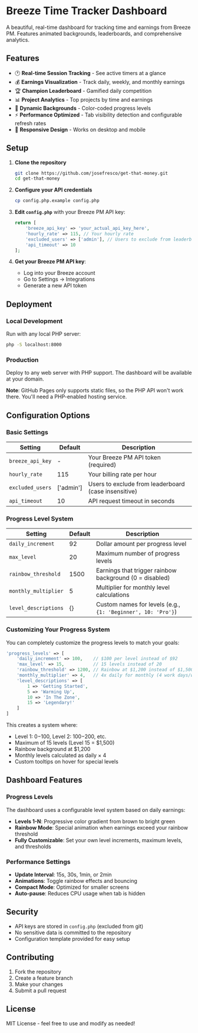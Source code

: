 # Breeze Time Tracker Dashboard

A beautiful, real-time dashboard for tracking time and earnings from Breeze PM. Features animated backgrounds, leaderboards, and comprehensive analytics.

## Features

- 🕐 **Real-time Session Tracking** - See active timers at a glance
- 💰 **Earnings Visualization** - Track daily, weekly, and monthly earnings
- 🏆 **Champion Leaderboard** - Gamified daily competition
- 📊 **Project Analytics** - Top projects by time and earnings
- 🌈 **Dynamic Backgrounds** - Color-coded progress levels
- ⚡ **Performance Optimized** - Tab visibility detection and configurable refresh rates
- 📱 **Responsive Design** - Works on desktop and mobile

## Setup

1. **Clone the repository**
   ```bash
   git clone https://github.com/josefresco/get-that-money.git
   cd get-that-money
   ```

2. **Configure your API credentials**
   ```bash
   cp config.php.example config.php
   ```

3. **Edit `config.php`** with your Breeze PM API key:
   ```php
   return [
       'breeze_api_key' => 'your_actual_api_key_here',
       'hourly_rate' => 115, // Your hourly rate
       'excluded_users' => ['admin'], // Users to exclude from leaderboard
       'api_timeout' => 10
   ];
   ```

4. **Get your Breeze PM API key**:
   - Log into your Breeze account
   - Go to Settings → Integrations
   - Generate a new API token

## Deployment

### Local Development
Run with any local PHP server:
```bash
php -S localhost:8000
```

### Production
Deploy to any web server with PHP support. The dashboard will be available at your domain.

**Note**: GitHub Pages only supports static files, so the PHP API won't work there. You'll need a PHP-enabled hosting service.

## Configuration Options

### Basic Settings
| Setting | Default | Description |
|---------|---------|-------------|
| `breeze_api_key` | - | Your Breeze PM API token (required) |
| `hourly_rate` | 115 | Your billing rate per hour |
| `excluded_users` | ['admin'] | Users to exclude from leaderboard (case insensitive) |
| `api_timeout` | 10 | API request timeout in seconds |

### Progress Level System
| Setting | Default | Description |
|---------|---------|-------------|
| `daily_increment` | 92 | Dollar amount per progress level |
| `max_level` | 20 | Maximum number of progress levels |
| `rainbow_threshold` | 1500 | Earnings that trigger rainbow background (0 = disabled) |
| `monthly_multiplier` | 5 | Multiplier for monthly level calculations |
| `level_descriptions` | {} | Custom names for levels (e.g., `{1: 'Beginner', 10: 'Pro'}`) |

### Customizing Your Progress System

You can completely customize the progress levels to match your goals:

```php
'progress_levels' => [
    'daily_increment' => 100,    // $100 per level instead of $92
    'max_level' => 15,           // 15 levels instead of 20
    'rainbow_threshold' => 1200, // Rainbow at $1,200 instead of $1,500
    'monthly_multiplier' => 4,   // 4x daily for monthly (4 work days/week)
    'level_descriptions' => [
        1 => 'Getting Started',
        5 => 'Warming Up', 
        10 => 'In The Zone',
        15 => 'Legendary!'
    ]
]
```

This creates a system where:
- Level 1: $0-$100, Level 2: $100-$200, etc.
- Maximum of 15 levels (Level 15 = $1,500)
- Rainbow background at $1,200
- Monthly levels calculated as daily × 4
- Custom tooltips on hover for special levels

## Dashboard Features

### Progress Levels
The dashboard uses a configurable level system based on daily earnings:
- **Levels 1-N**: Progressive color gradient from brown to bright green
- **Rainbow Mode**: Special animation when earnings exceed your rainbow threshold
- **Fully Customizable**: Set your own level increments, maximum levels, and thresholds

### Performance Settings
- **Update Interval**: 15s, 30s, 1min, or 2min
- **Animations**: Toggle rainbow effects and bouncing
- **Compact Mode**: Optimized for smaller screens
- **Auto-pause**: Reduces CPU usage when tab is hidden

## Security

- API keys are stored in `config.php` (excluded from git)
- No sensitive data is committed to the repository
- Configuration template provided for easy setup

## Contributing

1. Fork the repository
2. Create a feature branch
3. Make your changes
4. Submit a pull request

## License

MIT License - feel free to use and modify as needed!